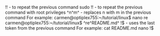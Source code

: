 !! - to repeat the previous command
sudo !! - to repeat the previous command with root privileges
^n^m^ - replaces n with m in the previous command
For example:
carmen@optiplex755:~/tutorial/linux$ nano re
carmen@optiplex755:~/tutorial/linux$ ^re^README.md^
!$ - uses the last token from the previous command
For example:
cat README.md
nano !$

